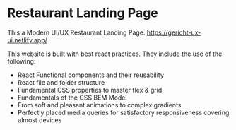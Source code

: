 # Restaurant Landing Page
This a Modern UI/UX Restaurant Landing Page. https://gericht-ux-ui.netlify.app/

This website is built with best react practices. They include the use of the following: 
- React Functional components and their reusability
- React file and folder structure
- Fundamental CSS properties to master flex & grid
- Fundamentals of the CSS BEM Model
- From soft and pleasant animations to complex gradients
- Perfectly placed media queries for satisfactory responsiveness covering almost devices
